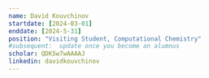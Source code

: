 ```yaml
---
name: David Kouvchinov
startdate: [2024-03-01]
enddate: [2024-5-31]
position: "Visiting Student, Computational Chemistry"
#subsequent:  update once you become an alumnus
scholar: QDK5w7wAAAAJ
linkedin: davidkouvchinov
---
```

